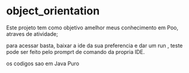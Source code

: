 # object_orientation

Este  projeto tem como  objetivo amelhor  meus conhecimento em Poo, atraves de atividade;

para acessar basta, baixar a ide da sua preferencia  e  dar um run ,  teste pode ser feito pelo promprt de comando da propria IDE.

os codigos sao em  Java Puro
